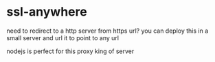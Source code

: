 # ssl-anywhere
need to redirect to a http server from https url? you can deploy this in a small server and url it to point to any url


nodejs is perfect for this proxy king of server